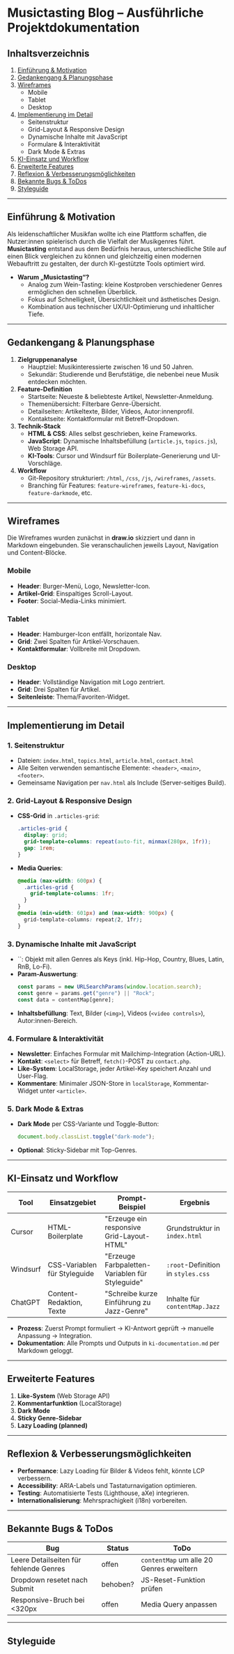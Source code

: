 # Musictasting Blog – Ausführliche Projektdokumentation

## Inhaltsverzeichnis

1. [Einführung & Motivation](#einführung--motivation)
2. [Gedankengang & Planungsphase](#gedankengang--planungsphase)
3. [Wireframes](#wireframes)
   - Mobile
   - Tablet
   - Desktop
4. [Implementierung im Detail](#implementierung-im-detail)
   - Seitenstruktur
   - Grid-Layout & Responsive Design
   - Dynamische Inhalte mit JavaScript
   - Formulare & Interaktivität
   - Dark Mode & Extras
5. [KI-Einsatz und Workflow](#ki-einsatz-und-workflow)
6. [Erweiterte Features](#erweiterte-features)
7. [Reflexion & Verbesserungsmöglichkeiten](#reflexion--verbesserungsmöglichkeiten)
8. [Bekannte Bugs & ToDos](#bekannte-bugs--todos)
9. [Styleguide](#styleguide)

---

## Einführung & Motivation

Als leidenschaftlicher Musikfan wollte ich eine Plattform schaffen, die Nutzer\:innen spielerisch durch die Vielfalt der Musikgenres führt. **Musictasting** entstand aus dem Bedürfnis heraus, unterschiedliche Stile auf einen Blick vergleichen zu können und gleichzeitig einen modernen Webauftritt zu gestalten, der durch KI-gestützte Tools optimiert wird.

- **Warum „Musictasting“?**
  - Analog zum Wein-Tasting: kleine Kostproben verschiedener Genres ermöglichen den schnellen Überblick.
  - Fokus auf Schnelligkeit, Übersichtlichkeit und ästhetisches Design.
  - Kombination aus technischer UX/UI-Optimierung und inhaltlicher Tiefe.

---

## Gedankengang & Planungsphase

1. **Zielgruppenanalyse**
   - Hauptziel: Musikinteressierte zwischen 16 und 50 Jahren.
   - Sekundär: Studierende und Berufstätige, die nebenbei neue Musik entdecken möchten.
2. **Feature-Definition**
   - Startseite: Neueste & beliebteste Artikel, Newsletter-Anmeldung.
   - Themenübersicht: Filterbare Genre-Übersicht.
   - Detailseiten: Artikeltexte, Bilder, Videos, Autor\:innenprofil.
   - Kontaktseite: Kontaktformular mit Betreff-Dropdown.
3. **Technik-Stack**
   - **HTML & CSS**: Alles selbst geschrieben, keine Frameworks.
   - **JavaScript**: Dynamische Inhaltsbefüllung (`article.js`, `topics.js`), Web Storage API.
   - **KI-Tools**: Cursor und Windsurf für Boilerplate-Generierung und UI-Vorschläge.
4. **Workflow**
   - Git-Repository strukturiert: `/html`, `/css`, `/js`, `/wireframes`, `/assets`.
   - Branching für Features: `feature-wireframes`, `feature-ki-docs`, `feature-darkmode`, etc.

---

## Wireframes

Die Wireframes wurden zunächst in **draw\.io** skizziert und dann in Markdown eingebunden. Sie veranschaulichen jeweils Layout, Navigation und Content-Blöcke.

### Mobile

- **Header**: Burger-Menü, Logo, Newsletter-Icon.
- **Artikel-Grid**: Einspaltiges Scroll-Layout.
- **Footer**: Social-Media-Links minimiert.

### Tablet

- **Header**: Hamburger-Icon entfällt, horizontale Nav.
- **Grid**: Zwei Spalten für Artikel-Vorschauen.
- **Kontaktformular**: Vollbreite mit Dropdown.

### Desktop

- **Header**: Vollständige Navigation mit Logo zentriert.
- **Grid**: Drei Spalten für Artikel.
- **Seitenleiste**: Thema/Favoriten-Widget.

---

## Implementierung im Detail

### 1. Seitenstruktur

- Dateien: `index.html`, `topics.html`, `article.html`, `contact.html`
- Alle Seiten verwenden semantische Elemente: `<header>`, `<main>`, `<footer>`.
- Gemeinsame Navigation per `nav.html` als Include (Server-seitiges Build).

### 2. Grid-Layout & Responsive Design

- **CSS-Grid** in `.articles-grid`:
  ```css
  .articles-grid {
    display: grid;
    grid-template-columns: repeat(auto-fit, minmax(280px, 1fr));
    gap: 1rem;
  }
  ```
- **Media Queries**:
  ```css
  @media (max-width: 600px) {
    .articles-grid {
      grid-template-columns: 1fr;
    }
  }
  @media (min-width: 601px) and (max-width: 900px) {
    grid-template-columns: repeat(2, 1fr);
  }
  ```

### 3. Dynamische Inhalte mit JavaScript

- ``: Objekt mit allen Genres als Keys (inkl. Hip-Hop, Country, Blues, Latin, RnB, Lo-Fi).
- **Param-Auswertung**:
  ```js
  const params = new URLSearchParams(window.location.search);
  const genre = params.get("genre") || "Rock";
  const data = contentMap[genre];
  ```
- **Inhaltsbefüllung**: Text, Bilder (`<img>`), Videos (`<video controls>`), Autor\:innen-Bereich.

### 4. Formulare & Interaktivität

- **Newsletter**: Einfaches Formular mit Mailchimp-Integration (Action-URL).
- **Kontakt**: `<select>` für Betreff, `fetch()`-POST zu `contact.php`.
- **Like-System**: LocalStorage, jeder Artikel-Key speichert Anzahl und User-Flag.
- **Kommentare**: Minimaler JSON-Store in `localStorage`, Kommentar-Widget unter `<article>`.

### 5. Dark Mode & Extras

- **Dark Mode** per CSS-Variante und Toggle-Button:
  ```js
  document.body.classList.toggle("dark-mode");
  ```
- **Optional**: Sticky-Sidebar mit Top-Genres.

---

## KI-Einsatz und Workflow

| Tool     | Einsatzgebiet                | Prompt-Beispiel                                 | Ergebnis                           |
| -------- | ---------------------------- | ----------------------------------------------- | ---------------------------------- |
| Cursor   | HTML-Boilerplate             | "Erzeuge ein responsive Grid-Layout-HTML"       | Grundstruktur in `index.html`      |
| Windsurf | CSS-Variablen für Styleguide | "Erzeuge Farbpaletten-Variablen für Styleguide" | `:root`-Definition in `styles.css` |
| ChatGPT  | Content-Redaktion, Texte     | "Schreibe kurze Einführung zu Jazz-Genre"       | Inhalte für `contentMap.Jazz`      |

- **Prozess**: Zuerst Prompt formuliert → KI-Antwort geprüft → manuelle Anpassung → Integration.
- **Dokumentation**: Alle Prompts und Outputs in `ki-documentation.md` per Markdown geloggt.

---

## Erweiterte Features

1. **Like-System** (Web Storage API)
2. **Kommentarfunktion** (LocalStorage)
3. **Dark Mode**
4. **Sticky Genre-Sidebar**
5. **Lazy Loading (planned)**

---

## Reflexion & Verbesserungsmöglichkeiten

- **Performance**: Lazy Loading für Bilder & Videos fehlt, könnte LCP verbessern.
- **Accessibility**: ARIA-Labels und Tastaturnavigation optimieren.
- **Testing**: Automatisierte Tests (Lighthouse, aXe) integrieren.
- **Internationalisierung**: Mehrsprachigkeit (i18n) vorbereiten.

---

## Bekannte Bugs & ToDos

| Bug                                    | Status   | ToDo                                     |
| -------------------------------------- | -------- | ---------------------------------------- |
| Leere Detailseiten für fehlende Genres | offen    | `contentMap` um alle 20 Genres erweitern |
| Dropdown resetet nach Submit           | behoben? | JS-Reset-Funktion prüfen                 |
| Responsive-Bruch bei <320px            | offen    | Media Query anpassen                     |

---

## Styleguide

<bild>
